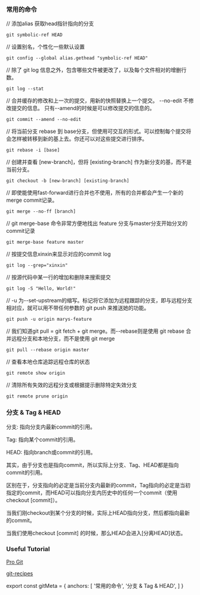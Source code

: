 ### 常用的命令

// 添加alias 获取head指针指向的分支

`git symbolic-ref HEAD`

// 设置别名，个性化一些默认设置

`git config --global alias.gethead "symbolic-ref HEAD"` 

// 除了 git log 信息之外，包含哪些文件被更改了，以及每个文件相对的增删行数。

`git log --stat`

// 合并缓存的修改和上一次的提交，用新的快照替换上一个提交。 --no-edit 不修改提交的信息。 只有--amend的时候是可以修改提交的信息的。

`git commit --amend --no-edit`

// 将当前分支 rebase 到 base分支，但使用可交互的形式。可以控制每个提交将会怎样被转移到新的基上去。你还可以对这些提交进行排序。

`git rebase -i [base]`

// 创建并查看 [new-branch]，但将 [existing-branch] 作为新分支的基，而不是当前分支。

`git checkout -b [new-branch] [existing-branch]`

// 即使能使用fast-forward进行合并也不使用，所有的合并都会产生一个新的merge commit记录。

`git merge --no-ff [branch]`

// git merge-base 命令非常方便地找出 feature 分支与master分支开始分叉的commit记录

`git merge-base feature master`

// 按提交信息xinxin来显示对应的commit log

`git log --grep="xinxin"`

// 按源代码中某一行的增加和删除来搜索提交

`git log -S "Hello, World!"`

// -u  为--set-upstream的缩写。标记将它添加为远程跟踪的分支，即与远程分支相对应，就可以用不带任何参数的 git push 来推送她的功能。

`git push -u origin marys-feature`

// 我们知道git pull = git fetch + git merge。而--rebase则是使用 git rebase 合并远程分支和本地分支，而不是使用 git merge

`git pull --rebase origin master`

// 查看本地仓库追踪远程仓库的状态

`git remote show origin`

// 清除所有失效的远程分支或根据提示删除特定失效分支

`git remote prune origin`

### 分支 & Tag & HEAD

分支: 指向分支内最新commit的引用。

Tag: 指向某个commit的引用。

HEAD: 指向branch或commit的引用。

其实，由于分支也是指向commit，所以实际上分支、Tag、HEAD都是指向commit的引用。

区别在于，分支指向的必定是当前分支内最新的commit，Tag指向的必定是当初指定的commit，而HEAD可以指向分支内历史中的任何一个commit（使用checkout [commit]）。

当我们刚checkout到某个分支的时候，实际上HEAD指向分支，然后都指向最新的commit。

当我们使用checkout [commit] 的时候，那么HEAD会进入[分离HEAD]状态。

### Useful Tutorial

[Pro Git](http://iissnan.com/progit/html/zh/ch1_1.html)

[git-recipes](https://github.com/geeeeeeeeek/git-recipes)

export const gitMeta = {
  anchors: [
    '常用的命令',
    '分支 & Tag & HEAD',
  ]
}